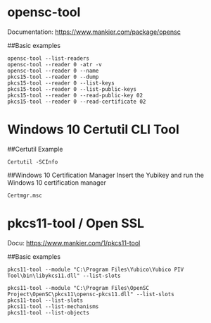 #	opensc-tool

Documentation: https://www.mankier.com/package/opensc 

##Basic examples
```
opensc-tool --list-readers
opensc-tool --reader 0 -atr -v
opensc-tool --reader 0 --name
pkcs15-tool --reader 0 --dump
pkcs15-tool --reader 0 --list-keys
pkcs15-tool --reader 0 --list-public-keys
pkcs15-tool --reader 0 --read-public-key 02
pkcs15-tool --reader 0 --read-certificate 02
```

#  Windows 10 Certutil CLI Tool
##Certutil Example
```
Certutil -SCInfo
```

##Windows 10 Certification Manager
Insert the Yubikey and run the Windows 10 certification manager

```
Certmgr.msc
```

# pkcs11-tool / Open SSL
Docu: https://www.mankier.com/1/pkcs11-tool

##Basic examples
```
pkcs11-tool --module "C:\Program Files\Yubico\Yubico PIV Tool\bin\libykcs11.dll" --list-slots

pkcs11-tool --module "C:\Program Files\OpenSC Project\OpenSC\pkcs11\opensc-pkcs11.dll" --list-slots
pkcs11-tool --list-slots
pkcs11-tool --list-mechanisms
pkcs11-tool --list-objects
```


